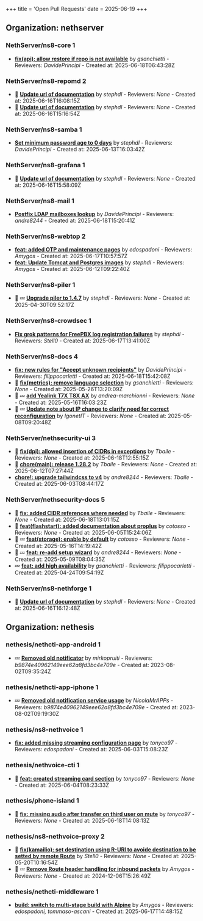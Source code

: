 +++
title = 'Open Pull Requests'
date = 2025-06-19
+++

## Organization: nethserver

### NethServer/ns8-core 1 

-   **[fix(api): allow restore if repo is not available](https://github.com/NethServer/ns8-core/pull/904)** by *gsanchietti* - Reviewers: *DavidePrincipi* - Created at: 2025-06-18T06:43:28Z

### NethServer/ns8-repomd 2 

- :eyes:  **[Update url of documentation](https://github.com/NethServer/ns8-repomd/pull/51)** by *stephdl* - Reviewers: *None* - Created at: 2025-06-16T16:08:15Z
- :eyes:  **[Update url of documentation](https://github.com/NethServer/ns8-repomd/pull/46)** by *stephdl* - Reviewers: *None* - Created at: 2025-06-16T15:16:54Z

### NethServer/ns8-samba 1 

-   **[Set minimum password age to 0 days](https://github.com/NethServer/ns8-samba/pull/107)** by *stephdl* - Reviewers: *DavidePrincipi* - Created at: 2025-06-13T16:03:42Z

### NethServer/ns8-grafana 1 

- :eyes:  **[Update url of documentation](https://github.com/NethServer/ns8-grafana/pull/39)** by *stephdl* - Reviewers: *None* - Created at: 2025-06-16T15:58:09Z

### NethServer/ns8-mail 1 

-   **[Postfix LDAP mailboxes lookup](https://github.com/NethServer/ns8-mail/pull/184)** by *DavidePrincipi* - Reviewers: *andre8244* - Created at: 2025-06-18T15:20:41Z

### NethServer/ns8-webtop 2 

-   **[feat: added OTP and maintenance pages](https://github.com/NethServer/ns8-webtop/pull/136)** by *edospadoni* - Reviewers: *Amygos* - Created at: 2025-06-17T10:57:57Z
-   **[feat: Update Tomcat and Postgres images](https://github.com/NethServer/ns8-webtop/pull/134)** by *stephdl* - Reviewers: *Amygos* - Created at: 2025-06-12T09:22:40Z

### NethServer/ns8-piler 1 

- :eyes: :zzz: **[Upgrade piler to 1.4.7](https://github.com/NethServer/ns8-piler/pull/32)** by *stephdl* - Reviewers: *None* - Created at: 2025-04-30T09:52:17Z

### NethServer/ns8-crowdsec 1 

-   **[Fix grok patterns for FreePBX log registration failures](https://github.com/NethServer/ns8-crowdsec/pull/80)** by *stephdl* - Reviewers: *Stell0* - Created at: 2025-06-17T13:41:00Z

### NethServer/ns8-docs 4 

-   **[fix: new rules for "Accept unknown recipients"](https://github.com/NethServer/ns8-docs/pull/173)** by *DavidePrincipi* - Reviewers: *filippocarletti* - Created at: 2025-06-18T15:42:08Z
- :eyes:  **[fix(metrics): remove language selection](https://github.com/NethServer/ns8-docs/pull/167)** by *gsanchietti* - Reviewers: *None* - Created at: 2025-05-26T13:20:09Z
- :eyes: :zzz: **[add Yealink T7X T8X AX](https://github.com/NethServer/ns8-docs/pull/165)** by *andrea-marchionni* - Reviewers: *None* - Created at: 2025-05-16T16:03:23Z
- :eyes: :zzz: **[Update note about IP change to clarify need for correct reconfiguration](https://github.com/NethServer/ns8-docs/pull/164)** by *IgonetIT* - Reviewers: *None* - Created at: 2025-05-08T09:20:48Z

### NethServer/nethsecurity-ui 3 

- :eyes:  **[fix(dpi): allowed insertion of CIDRs in exceptions](https://github.com/NethServer/nethsecurity-ui/pull/587)** by *Tbaile* - Reviewers: *None* - Created at: 2025-06-18T12:55:15Z
- :eyes:  **[chore(main): release 1.28.2](https://github.com/NethServer/nethsecurity-ui/pull/586)** by *Tbaile* - Reviewers: *None* - Created at: 2025-06-12T07:27:44Z
-   **[chore!: upgrade tailwindcss to v4](https://github.com/NethServer/nethsecurity-ui/pull/570)** by *andre8244* - Reviewers: *Tbaile* - Created at: 2025-06-03T08:44:17Z

### NethServer/nethsecurity-docs 5 

- :eyes:  **[fix: added CIDR references where needed](https://github.com/NethServer/nethsecurity-docs/pull/182)** by *Tbaile* - Reviewers: *None* - Created at: 2025-06-18T13:01:15Z
- :eyes:  **[feat(flashstart): added documentation about proplus](https://github.com/NethServer/nethsecurity-docs/pull/174)** by *cotosso* - Reviewers: *None* - Created at: 2025-06-05T15:24:06Z
- :eyes: :zzz: **[feat(storage): enable by default](https://github.com/NethServer/nethsecurity-docs/pull/167)** by *cotosso* - Reviewers: *None* - Created at: 2025-05-16T14:19:42Z
- :eyes: :zzz: **[feat: re-add setup wizard](https://github.com/NethServer/nethsecurity-docs/pull/166)** by *andre8244* - Reviewers: *None* - Created at: 2025-05-09T08:04:35Z
-  :zzz: **[feat: add high availability](https://github.com/NethServer/nethsecurity-docs/pull/163)** by *gsanchietti* - Reviewers: *filippocarletti* - Created at: 2025-04-24T09:54:19Z

### NethServer/ns8-nethforge 1 

- :eyes:  **[Update url of documentation](https://github.com/NethServer/ns8-nethforge/pull/27)** by *stephdl* - Reviewers: *None* - Created at: 2025-06-16T16:12:48Z

## Organization: nethesis

### nethesis/nethcti-app-android 1 

-  :zzz: **[Removed old notificator](https://github.com/nethesis/nethcti-app-android/pull/30)** by *mirkopruiti* - Reviewers: *b9874e40962149eee62a8fd3bc4e709e* - Created at: 2023-08-02T09:35:24Z

### nethesis/nethcti-app-iphone 1 

-  :zzz: **[Removed old notification service usage](https://github.com/nethesis/nethcti-app-iphone/pull/37)** by *NicolaMrAPPs* - Reviewers: *b9874e40962149eee62a8fd3bc4e709e* - Created at: 2023-08-02T09:19:30Z

### nethesis/ns8-nethvoice 1 

-   **[fix: added missing streaming configuration page](https://github.com/nethesis/ns8-nethvoice/pull/462)** by *tonyco97* - Reviewers: *edospadoni* - Created at: 2025-06-03T15:08:23Z

### nethesis/nethvoice-cti 1 

- :eyes:  **[feat: created streaming card section](https://github.com/nethesis/nethvoice-cti/pull/307)** by *tonyco97* - Reviewers: *None* - Created at: 2025-06-04T08:23:33Z

### nethesis/phone-island 1 

- :eyes:  **[fix: missing audio after transfer on third user on mute](https://github.com/nethesis/phone-island/pull/101)** by *tonyco97* - Reviewers: *None* - Created at: 2025-06-18T14:08:13Z

### nethesis/ns8-nethvoice-proxy 2 

- :eyes:  **[fix(kamailio): set destination using R-URI to avoide destination to be setted by remote Route](https://github.com/nethesis/ns8-nethvoice-proxy/pull/64)** by *Stell0* - Reviewers: *None* - Created at: 2025-05-20T10:16:54Z
- :eyes: :zzz: **[Remove Route header handling for inbound packets](https://github.com/nethesis/ns8-nethvoice-proxy/pull/49)** by *Amygos* - Reviewers: *None* - Created at: 2024-12-06T15:26:49Z

### nethesis/nethcti-middleware 1 

-   **[build: switch to multi-stage build with Alpine](https://github.com/nethesis/nethcti-middleware/pull/1)** by *Amygos* - Reviewers: *edospadoni, tommaso-ascani* - Created at: 2025-06-17T14:48:15Z


